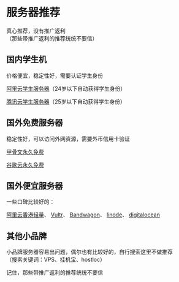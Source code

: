# 服务器推荐

真心推荐，没有推广返利  
（那些带推广返利的推荐统统不要信）

## 国内学生机

价格便宜，稳定性好，需要认证学生身份

[阿里云学生服务器](https://promotion.aliyun.com/ntms/act/campus2018.html)（24岁以下自动获得学生身份）

[腾讯云学生服务器](https://cloud.tencent.com/act/campus)（25岁以下自动获得学生身份）

## 国外免费服务器

稳定性好，可以访问外网资源，需要外币信用卡验证

[甲骨文永久免费](https://www.oracle.com/cloud/free/)

[谷歌云永久免费](https://console.cloud.google.com/freetrial)

## 国外便宜服务器

一些口碑比较好的：

[阿里云香港轻量](https://common-buy.aliyun.com/?commodityCode=swas&regionId=cn-hongkong#/buy)、
[Vultr](https://www.vultr.com/products/cloud-compute/)、
[Bandwagon](https://bandwagonhost.com/)、
[linode](https://www.linode.com)、
[digitalocean](https://www.digitalocean.com/)

## 其他小品牌

小品牌服务器容易出问题，偶尔也有比较好的，自行搜索这里不做推荐  
（搜索关键词：VPS、挂机宝、hostloc）

记住，那些带推广返利的推荐统统不要信
